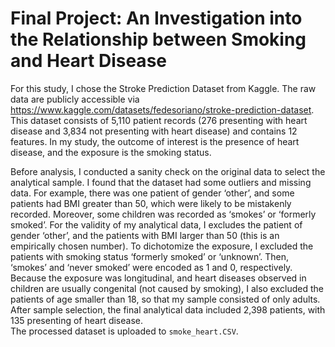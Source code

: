 # Final Project: An Investigation into the Relationship between Smoking and Heart Disease

For this study, I chose the Stroke Prediction Dataset from Kaggle. The raw data are publicly accessible via <https://www.kaggle.com/datasets/fedesoriano/stroke-prediction-dataset>. <br>
This dataset consists of 5,110 patient records (276 presenting with heart disease and 3,834 not presenting with heart disease) and contains 12 features. In my study, the outcome of interest is the presence of heart disease, and the exposure is the smoking status.

Before analysis, I conducted a sanity check on the original data to select the analytical sample. I found that the dataset had some outliers and missing data. For example, there was one patient of gender ‘other’, and some patients had BMI greater than 50, which were likely to be mistakenly recorded. Moreover, some children was recorded as ‘smokes’ or ‘formerly smoked’. For the validity of my analytical data, I excludes the patient of gender ‘other’, and the patients with BMI larger than 50 (this is an empirically chosen number). To dichotomize the exposure, I excluded the patients with smoking status ‘formerly smoked’ or ‘unknown’. Then, ‘smokes’ and ‘never smoked’ were encoded as 1 and 0, respectively. Because the exposure was longitudinal, and heart diseases observed in children are usually congenital (not caused by smoking), I also excluded the patients of age smaller than 18, so that my sample consisted of only adults. After sample selection, the final analytical data included 2,398 patients, with 135 presenting of heart disease. <br>
The processed dataset is uploaded to ```smoke_heart.CSV```.
